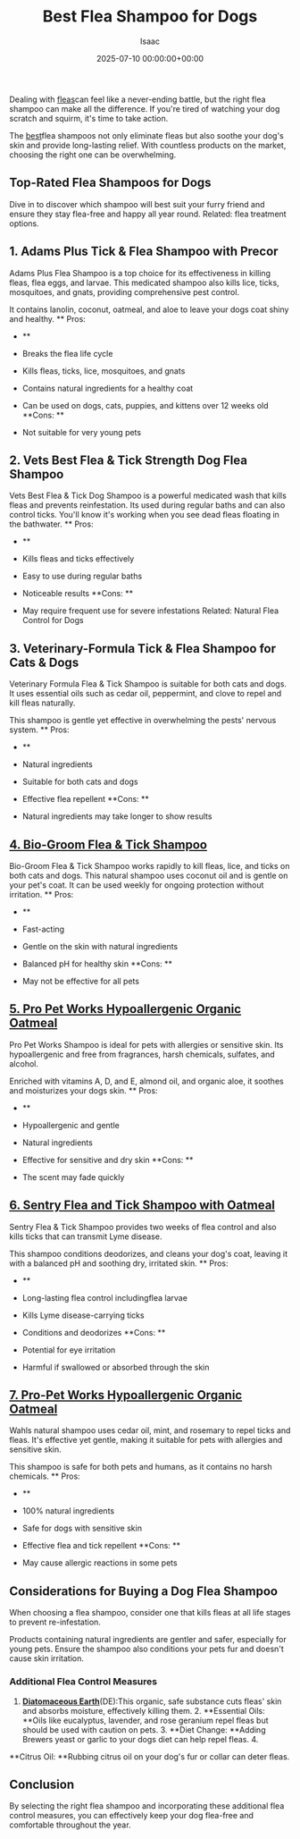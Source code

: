 ﻿---
title: Best Flea Shampoo for Dogs
description: Dealing with fleas can feel like a never-ending battle, but the right flea shampoo can make all the difference. If you're tired of watching your dog scratch...
slug: /best-flea-shampoo-for-dogs/
date: 2025-07-10 00:00:00+00:00
lastmod: 2025-07-10 00:00:00+03:00
author: Isaac
categories:

- Fleas

- Product Reviews
tags:

- fleas

- best

- flea
layout: post
---

Dealing with [fleas](https://pestpolicy.com/best-flea-carpet-powder/)can feel like a never-ending battle, but the right flea shampoo can make all the difference. If you're tired of watching your dog scratch and squirm, it's time to take action.

The [best](https://pestpolicy.com/best-flea-collar-for-dogs/)flea shampoos not only eliminate fleas but also soothe your dog's skin and provide long-lasting relief. With countless products on the market, choosing the right one can be overwhelming.

##  Top-Rated Flea Shampoos for Dogs

Dive in to discover which shampoo will best suit your furry friend and ensure they stay flea-free and happy all year round. Related: flea treatment options.

##  **1. Adams Plus Tick & Flea Shampoo with Precor**

Adams Plus Flea Shampoo is a top choice for its effectiveness in killing fleas, flea eggs, and larvae. This medicated shampoo also kills lice, ticks, mosquitoes, and gnats, providing comprehensive pest control.

It contains lanolin, coconut, oatmeal, and aloe to leave your dogs coat shiny and healthy. **
Pros:

- **

- Breaks the flea life cycle

- Kills fleas, ticks, lice, mosquitoes, and gnats

- Contains natural ingredients for a healthy coat

- Can be used on dogs, cats, puppies, and kittens over 12 weeks old **Cons: **

- Not suitable for very young pets

##  **2. Vets Best Flea & Tick Strength Dog Flea Shampoo**

Vets Best Flea & Tick Dog Shampoo is a powerful medicated wash that kills fleas and prevents reinfestation. Its used during regular baths and can also control ticks. You'll know it's working when you see dead fleas floating in the bathwater. **
Pros:

- **

- Kills fleas and ticks effectively

- Easy to use during regular baths

- Noticeable results **Cons: **

- May require frequent use for severe infestations Related: Natural Flea Control for Dogs

##  **3. Veterinary-Formula Tick & Flea Shampoo for Cats & Dogs**

Veterinary Formula Flea & Tick Shampoo is suitable for both cats and dogs. It uses essential oils such as cedar oil, peppermint, and clove to repel and kill fleas naturally.

This shampoo is gentle yet effective in overwhelming the pests' nervous system. **
Pros:

- **

- Natural ingredients

- Suitable for both cats and dogs

- Effective flea repellent **Cons: **

- Natural ingredients may take longer to show results

##  [4. Bio-Groom Flea & Tick Shampoo](https://www.amazon.com/dp/B001EUE8SU?&linkCode=ll1&tag=p-policy-20&linkId=eba7469901b773422aee8d03d91b4c40&language=en_US&ref_=as_li_ss_tl)

Bio-Groom Flea & Tick Shampoo works rapidly to kill fleas, lice, and ticks on both cats and dogs. This natural shampoo uses coconut oil and is gentle on your pet's coat. It can be used weekly for ongoing protection without irritation. **
Pros:

- **

- Fast-acting

- Gentle on the skin with natural ingredients

- Balanced pH for healthy skin **Cons: **

- May not be effective for all pets

##  [5. Pro Pet Works Hypoallergenic Organic Oatmeal](https://www.amazon.com/dp/B018FGSTT4?&linkCode=ll1&tag=p-policy-20&linkId=1603165fdfedf4b85f0e826e19fbf237&language=en_US&ref_=as_li_ss_tl)

Pro Pet Works Shampoo is ideal for pets with allergies or sensitive skin. Its hypoallergenic and free from fragrances, harsh chemicals, sulfates, and alcohol.

Enriched with vitamins A, D, and E, almond oil, and organic aloe, it soothes and moisturizes your dogs skin. **
Pros:

- **

- Hypoallergenic and gentle

- Natural ingredients

- Effective for sensitive and dry skin **Cons: **

- The scent may fade quickly

##  [6. Sentry Flea and Tick Shampoo with Oatmeal](https://www.amazon.com/dp/B001VIY6GO?th=1&linkCode=ll1&tag=p-policy-20&linkId=cb014f5f1069d0ac7fe4f4283b41c521&language=en_US&ref_=as_li_ss_tl)

Sentry Flea & Tick Shampoo provides two weeks of flea control and also kills ticks that can transmit Lyme disease.

This shampoo conditions deodorizes, and cleans your dog's coat, leaving it with a balanced pH and soothing dry, irritated skin. **
Pros:

- **

- Long-lasting flea control includingflea larvae

- Kills Lyme disease-carrying ticks

- Conditions and deodorizes **Cons: **

- Potential for eye irritation

- Harmful if swallowed or absorbed through the skin

##  [7. Pro-Pet Works Hypoallergenic Organic Oatmeal](https://www.amazon.com/dp/B018FGSTT4?&linkCode=ll1&tag=p-policy-20&linkId=ba1c3aec635ff313f7cc3541c8716718&language=en_US&ref_=as_li_ss_tl)

Wahls natural shampoo uses cedar oil, mint, and rosemary to repel ticks and fleas. It's effective yet gentle, making it suitable for pets with allergies and sensitive skin.

This shampoo is safe for both pets and humans, as it contains no harsh chemicals. **
Pros:

- **

- 100% natural ingredients

- Safe for dogs with sensitive skin

- Effective flea and tick repellent **Cons: **

- May cause allergic reactions in some pets

##  Considerations for Buying a Dog Flea Shampoo

When choosing a flea shampoo, consider one that kills fleas at all life stages to prevent re-infestation.

Products containing natural ingredients are gentler and safer, especially for young pets. Ensure the shampoo also conditions your pets fur and doesn't cause skin irritation.

###  Additional Flea Control Measures

1. [**Diatomaceous Earth**](https://pestpolicy.com/diatomaceous-earth-for-fleas/)(DE):This organic, safe substance cuts fleas' skin and absorbs moisture, effectively killing them. 2. **Essential Oils: **Oils like eucalyptus, lavender, and rose geranium repel fleas but should be used with caution on pets. 3. **Diet Change: **Adding Brewers yeast or garlic to your dogs diet can help repel fleas. 4.

**Citrus Oil: **Rubbing citrus oil on your dog's fur or collar can deter fleas.

##  Conclusion

By selecting the right flea shampoo and incorporating these additional flea control measures, you can effectively keep your dog flea-free and comfortable throughout the year.
